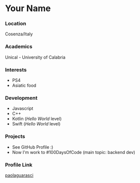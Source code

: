# Your Name

### Location

Cosenza/Italy

### Academics

Unical - University of Calabria

### Interests

- PS4
- Asiatic food

### Development

- Javascript
- C++
- Kotlin (*Hello World* level)
- Swift (*Hello World* level)

### Projects

- See GitHub Profile :)
- Now I'm work to #100DaysOfCode (main topic: backend dev)

### Profile Link

[paolaguarasci](https://github.com/paolaguarasci)